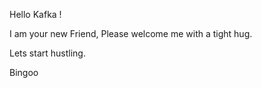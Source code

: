 Hello Kafka !

I am your new Friend, Please welcome me with a tight hug.

Lets start hustling.

Bingoo 
